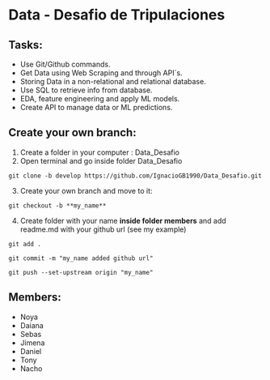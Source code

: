 # Data - Desafio de Tripulaciones


## Tasks:

* Use Git/Github commands.
* Get Data using Web Scraping and through API´s.
* Storing Data in a non-relational and relational database.
* Use SQL to retrieve info from database.
* EDA, feature engineering and apply ML models.
* Create API to manage data or ML predictions. 

## Create your own branch:

1. Create a folder in your computer : Data_Desafio
2. Open terminal and go inside folder Data_Desafio

~~~
git clone -b develop https://github.com/IgnacioGB1990/Data_Desafio.git
~~~

3. Create your own branch and move to it:
~~~
git checkout -b **my_name**
~~~


4. Create folder with your name **inside folder members** and add readme.md with your github url (see my example)
~~~
git add .
~~~

~~~
git commit -m "my_name added github url"
~~~

~~~
git push --set-upstream origin "my_name"
~~~


## Members:

* Noya
* Daiana
* Sebas
* Jimena
* Daniel
* Tony
* Nacho
